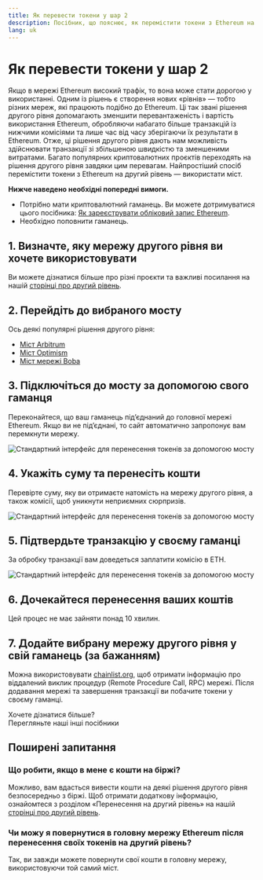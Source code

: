 ```yaml
---
title: Як перевести токени у шар 2
description: Посібник, що пояснює, як перемістити токени з Ethereum на рівень 2 за допомогою моста.
lang: uk
---
```


# Як перевести токени у шар 2

Якщо в мережі Ethereum високий трафік, то вона може стати дорогою у використанні. Одним із рішень є створення нових «рівнів» — тобто різних мереж, які працюють подібно до Ethereum. Ці так звані рішення другого рівня допомагають зменшити перевантаженість і вартість використання Ethereum, обробляючи набагато більше транзакцій із нижчими комісіями та лише час від часу зберігаючи їх результати в Ethereum. Отже, ці рішення другого рівня дають нам можливість здійснювати транзакції зі збільшеною швидкістю та зменшеними витратами. Багато популярних криптовалютних проєктів переходять на рішення другого рівня завдяки цим перевагам. Найпростіший спосіб перемістити токени з Ethereum на другий рівень — використати міст.

**Нижче наведено необхідні попередні вимоги.**

- Потрібно мати криптовалютний гаманець. Ви можете дотримуватися цього посібника: [Як зареєструвати обліковий запис Ethereum](/guides/how-to-register-an-ethereum-account/).
- Необхідно поповнити гаманець.

## 1. Визначте, яку мережу другого рівня ви хочете використовувати

Ви можете дізнатися більше про різні проєкти та важливі посилання на нашій [сторінці про другий рівень](/layer-2/).

## 2. Перейдіть до вибраного мосту

Ось деякі популярні рішення другого рівня:

- [Міст Arbitrum](https://bridge.arbitrum.io/?l2ChainId=42161)
- [Міст Optimism](https://app.optimism.io/bridge/deposit)
- [Міст мережі Boba](https://gateway.boba.network/)

## 3. Підключіться до мосту за допомогою свого гаманця

Переконайтеся, що ваш гаманець під’єднаний до головної мережі Ethereum. Якщо ви не під’єднані, то сайт автоматично запропонує вам перемкнути мережу.

![Стандартний інтерфейс для перенесення токенів за допомогою мосту](./bridge1.png)

## 4. Укажіть суму та перенесіть кошти

Перевірте суму, яку ви отримаєте натомість на мережу другого рівня, а також комісії, щоб уникнути неприємних сюрпризів.

![Стандартний інтерфейс для перенесення токенів за допомогою мосту](./bridge2.png)

## 5. Підтвердьте транзакцію у своєму гаманці

За обробку транзакції вам доведеться заплатити комісію в ETH.

![Стандартний інтерфейс для перенесення токенів за допомогою мосту](./bridge3.png)

## 6. Дочекайтеся перенесення ваших коштів

Цей процес не має зайняти понад 10 хвилин.

## 7. Додайте вибрану мережу другого рівня у свій гаманець (за бажанням)

Можна використовувати [chainlist.org](http://chainlist.org), щоб отримати інформацію про віддалений виклик процедур (Remote Procedure Call, RPC) мережі. Після додавання мережі та завершення транзакції ви побачите токени у своєму гаманці.
<br />

<Alert variant="update">
<AlertEmoji text=":eyes:"/>
<AlertContent className="justify-between flex-row items-center">
  <div>Хочете дізнатися більше?</div>
  <ButtonLink href="/guides/">
    Перегляньте наші інші посібники
  </ButtonLink>
</AlertContent>
</Alert>

## Поширені запитання

### Що робити, якщо в мене є кошти на біржі?

Можливо, вам вдасться вивести кошти на деякі рішення другого рівня безпосередньо з біржі. Щоб отримати додаткову інформацію, ознайомтеся з розділом «Перенесення на другий рівень» на нашій [сторінці про другий рівень](/layer-2/).

### Чи можу я повернутися в головну мережу Ethereum після перенесення своїх токенів на другий рівень?

Так, ви завжди можете повернути свої кошти в головну мережу, використовуючи той самий міст.
